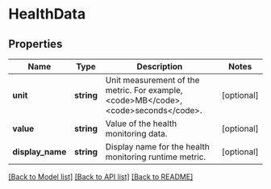 # HealthData

## Properties
Name | Type | Description | Notes
------------ | ------------- | ------------- | -------------
**unit** | **string** | Unit measurement of the metric. For example, &lt;code&gt;MB&lt;/code&gt;, &lt;code&gt;seconds&lt;/code&gt;. | [optional] 
**value** | **string** | Value of the health monitoring data. | [optional] 
**display_name** | **string** | Display name for the health monitoring runtime metric. | [optional] 

[[Back to Model list]](../README.md#documentation-for-models) [[Back to API list]](../README.md#documentation-for-api-endpoints) [[Back to README]](../README.md)


